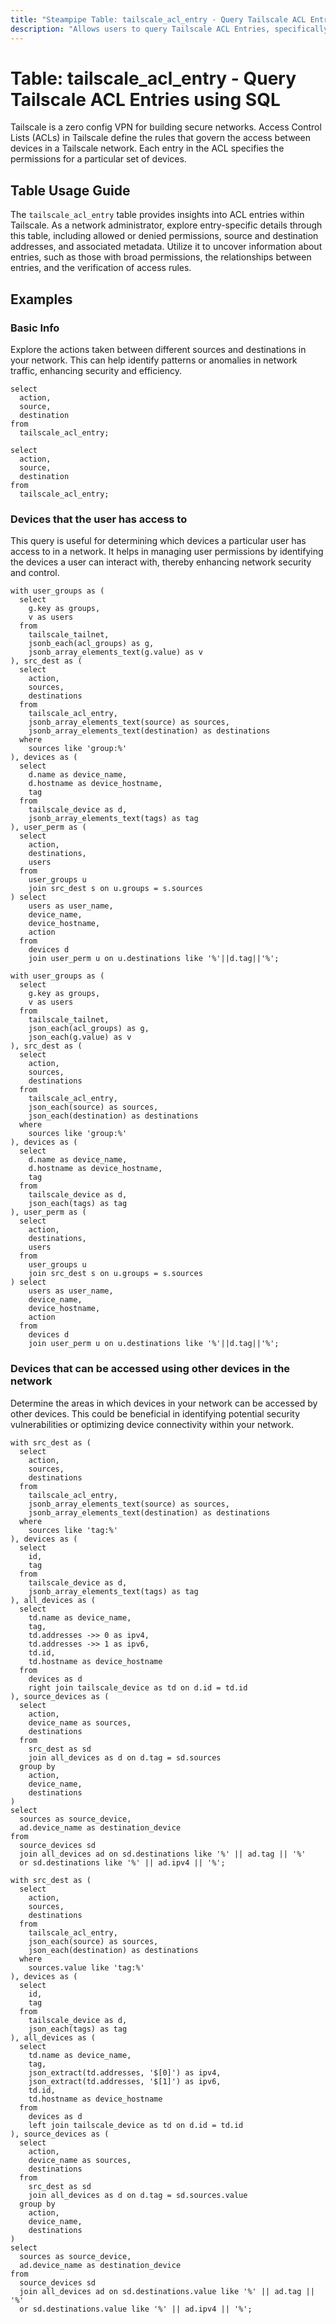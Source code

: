 ```yaml
---
title: "Steampipe Table: tailscale_acl_entry - Query Tailscale ACL Entries using SQL"
description: "Allows users to query Tailscale ACL Entries, specifically the details of each ACL entry, providing insights into the access control lists configured in Tailscale."
---
```


# Table: tailscale_acl_entry - Query Tailscale ACL Entries using SQL

Tailscale is a zero config VPN for building secure networks. Access Control Lists (ACLs) in Tailscale define the rules that govern the access between devices in a Tailscale network. Each entry in the ACL specifies the permissions for a particular set of devices.

## Table Usage Guide

The `tailscale_acl_entry` table provides insights into ACL entries within Tailscale. As a network administrator, explore entry-specific details through this table, including allowed or denied permissions, source and destination addresses, and associated metadata. Utilize it to uncover information about entries, such as those with broad permissions, the relationships between entries, and the verification of access rules.

## Examples

### Basic Info
Explore the actions taken between different sources and destinations in your network. This can help identify patterns or anomalies in network traffic, enhancing security and efficiency.

```sql+postgres
select
  action,
  source,
  destination
from
  tailscale_acl_entry;
```

```sql+sqlite
select
  action,
  source,
  destination
from
  tailscale_acl_entry;
```

### Devices that the user has access to
This query is useful for determining which devices a particular user has access to in a network. It helps in managing user permissions by identifying the devices a user can interact with, thereby enhancing network security and control.

```sql+postgres
with user_groups as (
  select
    g.key as groups,
    v as users
  from
    tailscale_tailnet,
    jsonb_each(acl_groups) as g,
    jsonb_array_elements_text(g.value) as v
), src_dest as (
  select
    action,
    sources,
    destinations
  from
    tailscale_acl_entry,
    jsonb_array_elements_text(source) as sources,
    jsonb_array_elements_text(destination) as destinations
  where
    sources like 'group:%'
), devices as (
  select
    d.name as device_name, 
    d.hostname as device_hostname,
    tag
  from
    tailscale_device as d,
    jsonb_array_elements_text(tags) as tag
), user_perm as (
  select
    action,
    destinations,
    users
  from
    user_groups u
    join src_dest s on u.groups = s.sources
) select
    users as user_name,
    device_name,
    device_hostname,
    action
  from
    devices d
    join user_perm u on u.destinations like '%'||d.tag||'%';
```

```sql+sqlite
with user_groups as (
  select
    g.key as groups,
    v as users
  from
    tailscale_tailnet,
    json_each(acl_groups) as g,
    json_each(g.value) as v
), src_dest as (
  select
    action,
    sources,
    destinations
  from
    tailscale_acl_entry,
    json_each(source) as sources,
    json_each(destination) as destinations
  where
    sources like 'group:%'
), devices as (
  select
    d.name as device_name, 
    d.hostname as device_hostname,
    tag
  from
    tailscale_device as d,
    json_each(tags) as tag
), user_perm as (
  select
    action,
    destinations,
    users
  from
    user_groups u
    join src_dest s on u.groups = s.sources
) select
    users as user_name,
    device_name,
    device_hostname,
    action
  from
    devices d
    join user_perm u on u.destinations like '%'||d.tag||'%';
```

### Devices that can be accessed using other devices in the network
Determine the areas in which devices in your network can be accessed by other devices. This could be beneficial in identifying potential security vulnerabilities or optimizing device connectivity within your network.

```sql+postgres
with src_dest as (
  select
    action,
    sources,
    destinations
  from
    tailscale_acl_entry,
    jsonb_array_elements_text(source) as sources,
    jsonb_array_elements_text(destination) as destinations
  where
    sources like 'tag:%'
), devices as (
  select
    id,
    tag
  from
    tailscale_device as d,
    jsonb_array_elements_text(tags) as tag
), all_devices as (
  select
    td.name as device_name,
    tag,
    td.addresses ->> 0 as ipv4,
    td.addresses ->> 1 as ipv6,
    td.id,
    td.hostname as device_hostname
  from
    devices as d
    right join tailscale_device as td on d.id = td.id
), source_devices as (
  select
    action,
    device_name as sources,
    destinations
  from
    src_dest as sd
    join all_devices as d on d.tag = sd.sources
  group by
    action,
    device_name,
    destinations
)
select
  sources as source_device,
  ad.device_name as destination_device
from
  source_devices sd
  join all_devices ad on sd.destinations like '%' || ad.tag || '%'
  or sd.destinations like '%' || ad.ipv4 || '%';
```

```sql+sqlite
with src_dest as (
  select
    action,
    sources,
    destinations
  from
    tailscale_acl_entry,
    json_each(source) as sources,
    json_each(destination) as destinations
  where
    sources.value like 'tag:%'
), devices as (
  select
    id,
    tag
  from
    tailscale_device as d,
    json_each(tags) as tag
), all_devices as (
  select
    td.name as device_name,
    tag,
    json_extract(td.addresses, '$[0]') as ipv4,
    json_extract(td.addresses, '$[1]') as ipv6,
    td.id,
    td.hostname as device_hostname
  from
    devices as d
    left join tailscale_device as td on d.id = td.id
), source_devices as (
  select
    action,
    device_name as sources,
    destinations
  from
    src_dest as sd
    join all_devices as d on d.tag = sd.sources.value
  group by
    action,
    device_name,
    destinations
)
select
  sources as source_device,
  ad.device_name as destination_device
from
  source_devices sd
  join all_devices ad on sd.destinations.value like '%' || ad.tag || '%'
  or sd.destinations.value like '%' || ad.ipv4 || '%';
```